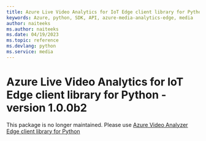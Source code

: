 ```yaml
---
title: Azure Live Video Analytics for IoT Edge client library for Python
keywords: Azure, python, SDK, API, azure-media-analytics-edge, media
author: naiteeks
ms.author: naiteeks
ms.date: 04/19/2023
ms.topic: reference
ms.devlang: python
ms.service: media
---
```

# Azure Live Video Analytics for IoT Edge client library for Python - version 1.0.0b2 


This package is no longer maintained. Please use [Azure Video Analyzer Edge client library for Python](https://pypi.org/project/azure-media-videoanalyzer-edge)


